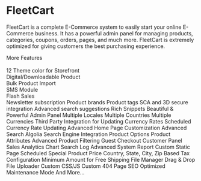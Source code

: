 # FleetCart
FleetCart is a complete E-Commerce system to easily start your online E-Commerce business. It has a powerful admin panel for managing products, categories, coupons, orders, pages, and much more. FleetCart is extremely optimized for giving customers the best purchasing experience.



More Features<br><br>
12 Theme color for Storefront<br>
Digital/Downloadable Product<br>
Bulk Product Import<br>
SMS Module<br>
Flash Sales<br>
Newsletter subscription
Product brands
Product tags
SCA and 3D secure integration
Advanced search suggestions
Rich Snippets
Beautiful & Powerful Admin Panel
Multiple Locales
Multiple Countries
Multiple Currencies
Third Party Integration for Updating Currency Rates
Scheduled Currency Rate Updating
Advanced Home Page Customization
Advanced Search
Algolia Search Engine Integration
Product Options
Product Attributes
Advanced Product Filtering
Guest Checkout
Customer Panel
Sales Analytics Chart
Search Log
Advanced System Report
Custom Static Page
Scheduled Special Product Price
Country, State, City, Zip Based Tax Configuration
Minimum Amount for Free Shipping
File Manager
Drag & Drop File Uploader
Custom CSS/JS
Custom 404 Page
SEO Optimized
Maintenance Mode
And More…

